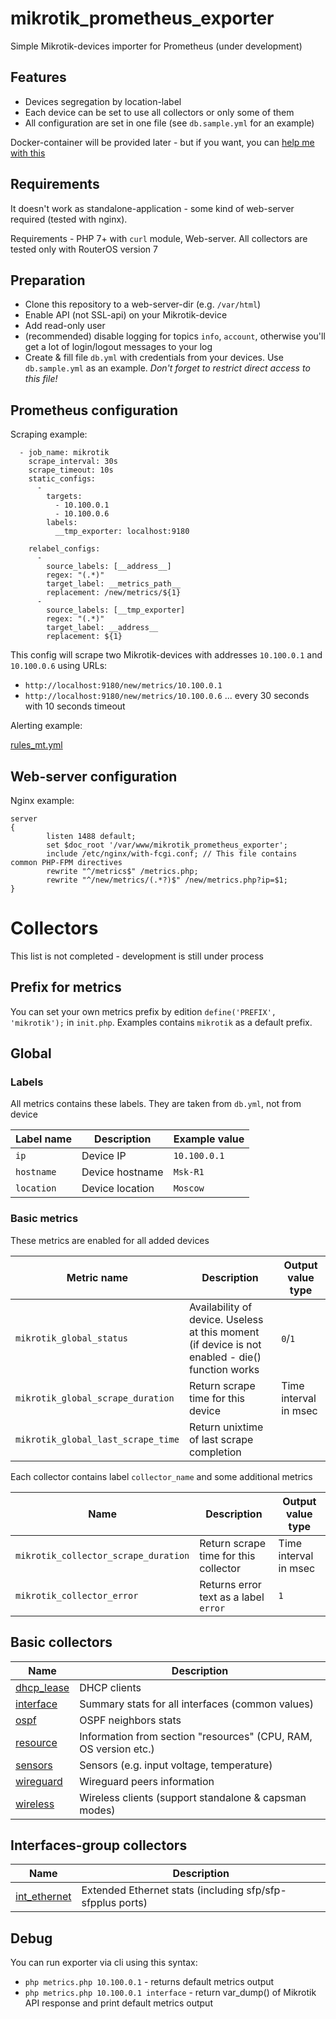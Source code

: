 # mikrotik_prometheus_exporter
Simple Mikrotik-devices importer for Prometheus (under development)

## Features
- Devices segregation by location-label
- Each device can be set to use all collectors or only some of them
- All configuration are set in one file (see `db.sample.yml` for an example)

Docker-container will be provided later - but if you want, you can [help me with this](https://t.me/d13410n3)

## Requirements
It doesn't work as standalone-application - some kind of web-server required (tested with nginx).

Requirements - PHP 7+ with `curl` module, Web-server. All collectors are tested only with RouterOS version 7


## Preparation
- Clone this repository to a web-server-dir (e.g. `/var/html`)
- Enable API (not SSL-api) on your Mikrotik-device
- Add read-only user
- (recommended) disable logging for topics `info`, `account`, otherwise you'll get a lot of login/logout messages to your log
- Create & fill file `db.yml` with credentials from your devices. Use `db.sample.yml` as an example. *Don't forget to restrict direct access to this file!*


## Prometheus configuration
Scraping example:
```
  - job_name: mikrotik
    scrape_interval: 30s
    scrape_timeout: 10s
    static_configs:
      -
        targets:
          - 10.100.0.1
          - 10.100.0.6
        labels:
          __tmp_exporter: localhost:9180

    relabel_configs:
      -
        source_labels: [__address__]
        regex: "(.*)"
        target_label: __metrics_path__
        replacement: /new/metrics/${1}
      -
        source_labels: [__tmp_exporter]
        regex: "(.*)"
        target_label: __address__
        replacement: ${1}
```
This config will scrape two Mikrotik-devices with addresses `10.100.0.1` and `10.100.0.6` using URLs:
- `http://localhost:9180/new/metrics/10.100.0.1`
- `http://localhost:9180/new/metrics/10.100.0.6`
... every 30 seconds with 10 seconds timeout

Alerting example:

[rules_mt.yml](rules_mt.yml)


## Web-server configuration
Nginx example:
```
server
{
        listen 1488 default;
        set $doc_root '/var/www/mikrotik_prometheus_exporter';
        include /etc/nginx/with-fcgi.conf; // This file contains common PHP-FPM directives
        rewrite "^/metrics$" /metrics.php;
        rewrite "^/new/metrics/(.*?)$" /new/metrics.php?ip=$1;
}
```



# Collectors
This list is not completed - development is still under process

## Prefix for metrics
You can set your own metrics prefix by edition `define('PREFIX', 'mikrotik');` in `init.php`. Examples contains `mikrotik` as a default prefix.

## Global

### Labels
All metrics contains these labels. They are taken from `db.yml`, not from device

| Label name | Description | Example value |
| ---------- | ----------- | ------------- |
| `ip` | Device IP | `10.100.0.1` |
| `hostname` | Device hostname | `Msk-R1` |
| `location` | Device location | `Moscow` |

### Basic metrics
These metrics are enabled for all added devices

| Metric name | Description | Output value type |
| ----------- | ----------- | -------------------- |
| `mikrotik_global_status` | Availability of device. Useless at this moment (if device is not enabled - die() function works | `0`/`1` |
| `mikrotik_global_scrape_duration` | Return scrape time for this device | Time interval in msec |
| `mikrotik_global_last_scrape_time` | Return unixtime of last scrape completion |

Each collector contains label `collector_name` and some additional metrics

| Name | Description | Output value type |
| ---- | ----------- | ----------------- |
| `mikrotik_collector_scrape_duration` | Return scrape time for this collector | Time interval in msec |
| `mikrotik_collector_error` | Returns error text as a label `error` | `1` |

## Basic collectors

| Name | Description |
| ---- | ----------- |
| [dhcp_lease](docs/dhcp_lease.md) | DHCP clients |
| [interface](docs/interface.md) | Summary stats for all interfaces (common values) |
| [ospf](docs/ospf.md) | OSPF neighbors stats |
| [resource](docs/resource.md) | Information from section "resources" (CPU, RAM, OS version etc.) |
| [sensors](docs/sensors.md) | Sensors (e.g. input voltage, temperature) |
| [wireguard](docs/wireguard.md) | Wireguard peers information |
| [wireless](docs/wireguard.md) | Wireless clients (support standalone & capsman modes) |

## Interfaces-group collectors

| Name | Description |
| ---- | ----------- |
| [int_ethernet](docs/int_ethernet.md) | Extended Ethernet stats (including sfp/sfp-sfpplus ports) |


## Debug

You can run exporter via cli using this syntax:
- `php metrics.php 10.100.0.1` - returns default metrics output
- `php metrics.php 10.100.0.1 interface` - return var_dump() of Mikrotik API response and print default metrics output